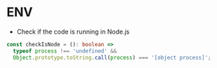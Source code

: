 # ENV

- Check if the code is running in Node.js

```typescript
const checkIsNode = (): boolean =>
  typeof process !== 'undefined' &&
  Object.prototype.toString.call(process) === '[object process]';
```
